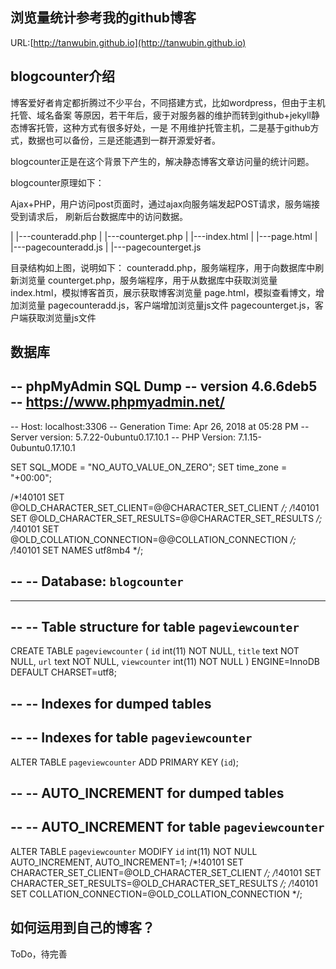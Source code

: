 ## 浏览量统计参考我的github博客

URL:[http://tanwubin.github.io](http://tanwubin.github.io)


## blogcounter介绍

博客爱好者肯定都折腾过不少平台，不同搭建方式，比如wordpress，但由于主机托管、域名备案
等原因，若干年后，疲于对服务器的维护而转到github+jekyll静态博客托管，这种方式有很多好处，一是
不用维护托管主机，二是基于github方式，数据也可以备份，三是还能遇到一群开源爱好者。

blogcounter正是在这个背景下产生的，解决静态博客文章访问量的统计问题。

blogcounter原理如下：

Ajax+PHP，用户访问post页面时，通过ajax向服务端发起POST请求，服务端接受到请求后，
刷新后台数据库中的访问数据。

|
|---counteradd.php
|
|---counterget.php
|
|---index.html
|
|---page.html
|
|---pagecounteradd.js
|
|---pagecounterget.js

目录结构如上图，说明如下：
counteradd.php，服务端程序，用于向数据库中刷新浏览量
counterget.php，服务端程序，用于从数据库中获取浏览量
index.html，模拟博客首页，展示获取博客浏览量
page.html，模拟查看博文，增加浏览量
pagecounteradd.js，客户端增加浏览量js文件
pagecounterget.js，客户端获取浏览量js文件

## 数据库

-- phpMyAdmin SQL Dump
-- version 4.6.6deb5
-- https://www.phpmyadmin.net/
--
-- Host: localhost:3306
-- Generation Time: Apr 26, 2018 at 05:28 PM
-- Server version: 5.7.22-0ubuntu0.17.10.1
-- PHP Version: 7.1.15-0ubuntu0.17.10.1

SET SQL_MODE = "NO_AUTO_VALUE_ON_ZERO";
SET time_zone = "+00:00";


/*!40101 SET @OLD_CHARACTER_SET_CLIENT=@@CHARACTER_SET_CLIENT */;
/*!40101 SET @OLD_CHARACTER_SET_RESULTS=@@CHARACTER_SET_RESULTS */;
/*!40101 SET @OLD_COLLATION_CONNECTION=@@COLLATION_CONNECTION */;
/*!40101 SET NAMES utf8mb4 */;

--
-- Database: `blogcounter`
--

-- --------------------------------------------------------

--
-- Table structure for table `pageviewcounter`
--

CREATE TABLE `pageviewcounter` (
  `id` int(11) NOT NULL,
  `title` text NOT NULL,
  `url` text NOT NULL,
  `viewcounter` int(11) NOT NULL
) ENGINE=InnoDB DEFAULT CHARSET=utf8;

--
-- Indexes for dumped tables
--

--
-- Indexes for table `pageviewcounter`
--
ALTER TABLE `pageviewcounter`
  ADD PRIMARY KEY (`id`);

--
-- AUTO_INCREMENT for dumped tables
--

--
-- AUTO_INCREMENT for table `pageviewcounter`
--
ALTER TABLE `pageviewcounter`
  MODIFY `id` int(11) NOT NULL AUTO_INCREMENT, AUTO_INCREMENT=1;
/*!40101 SET CHARACTER_SET_CLIENT=@OLD_CHARACTER_SET_CLIENT */;
/*!40101 SET CHARACTER_SET_RESULTS=@OLD_CHARACTER_SET_RESULTS */;
/*!40101 SET COLLATION_CONNECTION=@OLD_COLLATION_CONNECTION */;

## 如何运用到自己的博客？

ToDo，待完善